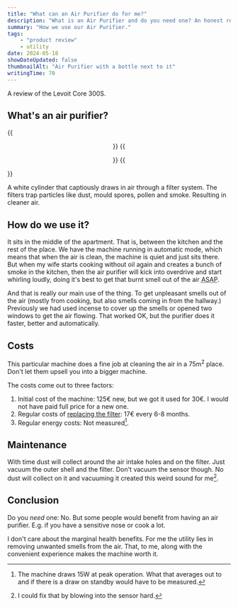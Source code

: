 ```yaml
---
title: "What can an Air Purifier do for me?"
description: "What is an Air Purifier and do you need one? An honest review and setup."
summary: "How we use our Air Purifier."
tags:
    - "product review"
    - utility
date: 2024-05-18
showDateUpdated: false
thumbnailAlt: "Air Purifier with a bottle next to it"
writingTime: 70
---
```


A review of the Levoit Core 300S.

## What's an air purifier?

{{<center class="sm:float-right">}}
    {{<figure src="cover-air-purifier.jpg" alt="Air Purifier with a bottle for scale" class="ml-2 h-52 w-auto">}}
{{</center>}}

A white cylinder that captiously draws in air through a filter system.
The filters trap particles like dust, mould spores, pollen and smoke.
Resulting in cleaner air.

## How do we use it?

It sits in the middle of the apartment.
That is, between the kitchen and the rest of the place.
We have the machine running in automatic mode, which means that when the air is
clean, the machine is quiet and just sits there.
But when my wife starts cooking without oil again and creates a bunch of smoke
in the kitchen, then the air purifier will kick into overdrive and start
whirling loudly, doing it's best to get that burnt smell out of the air <abbr title="As soon as possible">ASAP</abbr>.

And that is really our main use of the thing.
To get unpleasant smells out of the air (mostly from cooking, but also smells
coming in from the hallway.)
Previously we had used incense to cover up the smells or opened two windows to
get the air flowing.
That worked OK, but the purifier does it faster, better and automatically.

## Costs

This particular machine does a fine job at cleaning the air in a 75m<sup>2</sup> place.
Don't let them upsell you into a bigger machine.

The costs come out to three factors:
1. Initial cost of the machine: 125€ new, but we got it used for 30€.
    I would not have paid full price for a new one.
2. Regular costs of [replacing the filter](https://amzn.to/3BgL5N4): 17€ every 6-8 months.
3. Regular energy costs: Not measured[^draw].

[^draw]: The machine draws 15W at peak operation. What that averages out to and
    if there is a draw on standby would have to be measured.

## Maintenance

With time dust will collect around the air intake holes and on the filter.
Just vacuum the outer shell and the filter.
Don't vacuum the sensor though.
No dust will collect on it and vacuuming it created this weird sound for
me[^sound].

[^sound]: I could fix that by blowing into the sensor hard.

## Conclusion

Do you _need_ one: No.
But some people would benefit from having an air purifier.
E.g. if you have a sensitive nose or cook a lot.

I don't care about the marginal health benefits.
For me the utility lies in removing unwanted smells from the air.
That, to me, along with the convenient experience makes the machine worth it.
